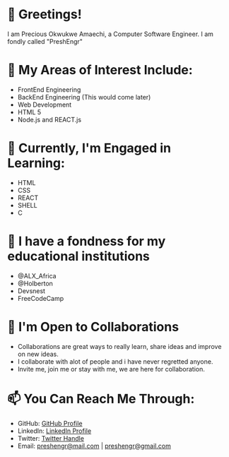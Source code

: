 # 👋 Greetings!
I am Precious Okwukwe Amaechi, a Computer Software Engineer. I am fondly called "PreshEngr"

# 👀 My Areas of Interest Include:
- FrontEnd Engineering
- BackEnd Engineering (This would come later)
- Web Development
- HTML 5
- Node.js and REACT.js

# 🌱 Currently, I'm Engaged in Learning:
- HTML
- CSS
- REACT
- SHELL
- C 

# 👋 I have a fondness for my educational institutions
- @ALX_Africa
- @Holberton
- Devsnest
- FreeCodeCamp

# 💞️ I'm Open to Collaborations
- Collaborations are great ways to really learn, share ideas and improve on new ideas.
- I collaborate with alot of people and i have never regretted anyone.
- Invite me, join me or stay with me, we are here for collaboration.

# 📫 You Can Reach Me Through:
- GitHub: [GitHub Profile](https://github.com/preshengr)
- LinkedIn: [LinkedIn Profile](https://www.linkedin.com/in/preshengr/)
- Twitter: [Twitter Handle](https://twitter.com/preshengr)
- Email: preshengr@mail.com | preshengr@gmail.com
<!---
preshengr/preshengr is a ✨ special ✨ repository because its `README.md` (this file) appears on your GitHub profile.
You can click the Preview link to take a look at your changes.
--->
